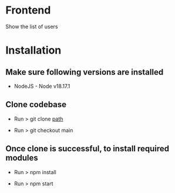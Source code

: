 # Frontend
Show the list of users

# Installation

 ## Make sure following versions are installed

   - NodeJS - Node v18.17.1

 ## Clone codebase
  
   - Run > git clone  [path](https://github.com/phptarun/Frontend.git)

   - Run > git checkout main

 ## Once clone is successful, to install required modules

   - Run > npm install 

   - Run > npm start